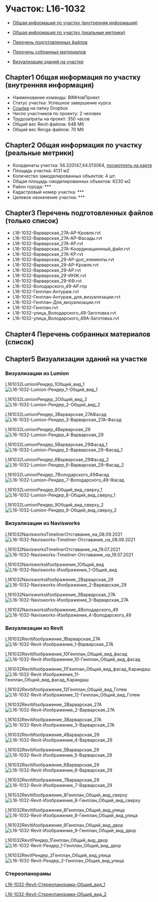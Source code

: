 # Участок: L16-1032

* [Общая информация по участку (внутренняя информация)](#Chapter1)

* [Общая информация по участку (реальные метрики)](#Chapter2)

* [Перечень подготовленных файлов](#Chapter3)

* [Перечень собранных материалов](#Chapter4)

* [Визуализации зданий на участке](#Chapter5)

## <a id="test">Chapter1</a> Общая информация по участку (внутренняя информация)
+ Наименование команды: BIMНовПроект
+ Статус участка: Успешное завершение курса
+ [Ссылка](https://www.dropbox.com/sh/wvvgv1nw1iqred9/AADmkJJrYQGC1OnUqt3bRK-ua/L16_1032?dl=0) на папку Dropbox
+ Число участников по проекту: 2 человек
+ Трудозатраты на проект: 350 часов
+ Общий вес Revit-файлов: 648 Мб
+ Общий вес Renga-файлов: 70 Мб
## <a id="test">Chapter2</a> Общая информация по участку (реальные метрики)
+ Координаты участка: 56.320147,44.013064, [посмотреть на карте](https://yandex.ru/maps/47/nizhny-novgorod/?ll=56.320147%2C44.013064&z=19)
+ Площадь участка: 4131 м2
+ Количество замоделированных объектов: 4 шт.
+ Общая площадь смоделированных объектов: 8230 м2
+ Район города: *** 
+ Кадастровый номер участка: *** 
+ Целевое назначение участка: *** 
## <a id="test">Chapter3</a> Перечень подготовленных файлов (только список)
+ L16-1032-Варварская_27А-АР-Кровля.rvt
+ L16-1032-Варварская_27А-АР-Фасады.rvt
+ L16-1032-Варварская_27А-АР.rvt
+ L16-1032-Варварская_27А-Координационный_файл.rvt
+ L16-1032-Варварская_27А-КР.rvt
+ L16-1032-Варварская_29-АР-доп_элементы.rvt
+ L16-1032-Варварская_29-АР-Кровля.rvt
+ L16-1032-Варварская_29-АР.rvt
+ L16-1032-Варварская_29-ИНЖ.rvt
+ L16-1032-Варварская_29-КФ.rvt
+ L16-1032-Володарского_49-АР.rnp
+ L16-1032-Генплан-Антураж.rvt
+ L16-1032-Генплан-Антураж_для_визуализации.rvt
+ L16-1032-Генплан-Для_визуализации.rvt
+ L16-1032-Генплан.rvt
+ L16-1032-улица_Володарского_49-Заготовка.rvt
+ L16-1032-улица_Володарского_49А-Заготовка.rvt
## <a id="test">Chapter4</a> Перечень собранных материалов (список)
## <a id="test">Chapter5</a> Визуализации зданий на участке
### Визуализации из Lumion
L161032LumionРендер_1Общий_вид_1
![L16-1032-Lumion-Рендер_1-Общий_вид_1](/Images/L16_1032/L16-1032-Lumion-Рендер_1-Общий_вид_1_Compressed.jpg)

L161032LumionРендер_2Общий_вид_2
![L16-1032-Lumion-Рендер_2-Общий_вид_2](/Images/L16_1032/L16-1032-Lumion-Рендер_2-Общий_вид_2_Compressed.jpg)

L161032LumionРендер_3Варварская_27АФасад
![L16-1032-Lumion-Рендер_3-Варварская_27А-Фасад](/Images/L16_1032/L16-1032-Lumion-Рендер_3-Варварская_27А-Фасад_Compressed.jpg)

L161032LumionРендер_4Варварская_29
![L16-1032-Lumion-Рендер_4-Варварская_29](/Images/L16_1032/L16-1032-Lumion-Рендер_4-Варварская_29_Compressed.jpg)

L161032LumionРендер_5Варварская_29Фасад_1
![L16-1032-Lumion-Рендер_5-Варварская_29-Фасад_1](/Images/L16_1032/L16-1032-Lumion-Рендер_5-Варварская_29-Фасад_1_Compressed.jpg)

L161032LumionРендер_6Варварская_29Фасад_2
![L16-1032-Lumion-Рендер_6-Варварская_29-Фасад_2](/Images/L16_1032/L16-1032-Lumion-Рендер_6-Варварская_29-Фасад_2_Compressed.jpg)

L161032LumionРендер_7Володарского_49Фасад
![L16-1032-Lumion-Рендер_7-Володарского_49-Фасад](/Images/L16_1032/L16-1032-Lumion-Рендер_7-Володарского_49-Фасад_Compressed.jpg)

L161032LumionРендер_8Общий_вид_сверху_1
![L16-1032-Lumion-Рендер_8-Общий_вид_сверху_1](/Images/L16_1032/L16-1032-Lumion-Рендер_8-Общий_вид_сверху_1_Compressed.jpg)

L161032LumionРендер_9Общий_вид_сверху_2
![L16-1032-Lumion-Рендер_9-Общий_вид_сверху_2](/Images/L16_1032/L16-1032-Lumion-Рендер_9-Общий_вид_сверху_2_Compressed.jpg)

### Визуализации из Navisworks
L161032NavisworksTimelinerОтставание_на_08.09.2021
![L16-1032-Navisworks-Timeliner-Отставание_на_08.09.2021](/Images/L16_1032/L16-1032-Navisworks-Timeliner-Отставание_на_08.09.2021_Compressed.jpg)

L161032NavisworksTimelinerОтставание_на_19.07.2021
![L16-1032-Navisworks-Timeliner-Отставание_на_19.07.2021](/Images/L16_1032/L16-1032-Navisworks-Timeliner-Отставание_на_19.07.2021_Compressed.jpg)

L161032NavisworksИзображение_1Общий_вид
![L16-1032-Navisworks-Изображение_1-Общий_вид](/Images/L16_1032/L16-1032-Navisworks-Изображение_1-Общий_вид_Compressed.jpg)

L161032NavisworksИзображение_2Варварская_29
![L16-1032-Navisworks-Изображение_2-Варварская_29](/Images/L16_1032/L16-1032-Navisworks-Изображение_2-Варварская_29_Compressed.jpg)

L161032NavisworksИзображение_3Варварская_27А
![L16-1032-Navisworks-Изображение_3-Варварская_27А](/Images/L16_1032/L16-1032-Navisworks-Изображение_3-Варварская_27А_Compressed.jpg)

L161032NavisworksИзображение_4Володарского_49
![L16-1032-Navisworks-Изображение_4-Володарского_49](/Images/L16_1032/L16-1032-Navisworks-Изображение_4-Володарского_49_Compressed.jpg)

### Визуализации из Revit
L161032RevitИзображение_1Варварская_27А
![L16-1032-Revit-Изображение_1-Варварская_27А](/Images/L16_1032/L16-1032-Revit-Изображение_1-Варварская_27А_Compressed.jpg)

L161032RevitИзображение_10Генплан_Общий_вид_фасад
![L16-1032-Revit-Изображение_10-Генплан_Общий_вид_фасад](/Images/L16_1032/L16-1032-Revit-Изображение_10-Генплан_Общий_вид_фасад_Compressed.jpg)

L161032RevitИзображение_11Генплан_Общий_вид_фасад_Карандаш
![L16-1032-Revit-Изображение_11-Генплан_Общий_вид_фасад_Карандаш](/Images/L16_1032/L16-1032-Revit-Изображение_11-Генплан_Общий_вид_фасад_Карандаш_Compressed.jpg)

L161032RevitИзображение_12Генплан_Общий_вид_Готем
![L16-1032-Revit-Изображение_12-Генплан_Общий_вид_Готем](/Images/L16_1032/L16-1032-Revit-Изображение_12-Генплан_Общий_вид_Готем_Compressed.jpg)

L161032RevitИзображение_2Варварская_27А
![L16-1032-Revit-Изображение_2-Варварская_27А](/Images/L16_1032/L16-1032-Revit-Изображение_2-Варварская_27А_Compressed.jpg)

L161032RevitИзображение_3Варварская_27А
![L16-1032-Revit-Изображение_3-Варварская_27А](/Images/L16_1032/L16-1032-Revit-Изображение_3-Варварская_27А_Compressed.jpg)

L161032RevitИзображение_4Варварская_29
![L16-1032-Revit-Изображение_4-Варварская_29](/Images/L16_1032/L16-1032-Revit-Изображение_4-Варварская_29_Compressed.jpg)

L161032RevitИзображение_5Варварская_29
![L16-1032-Revit-Изображение_5-Варварская_29](/Images/L16_1032/L16-1032-Revit-Изображение_5-Варварская_29_Compressed.jpg)

L161032RevitИзображение_6Варварская_29
![L16-1032-Revit-Изображение_6-Варварская_29](/Images/L16_1032/L16-1032-Revit-Изображение_6-Варварская_29_Compressed.jpg)

L161032RevitИзображение_7Варварская_29
![L16-1032-Revit-Изображение_7-Варварская_29](/Images/L16_1032/L16-1032-Revit-Изображение_7-Варварская_29_Compressed.jpg)

L161032RevitИзображение_8Генплан_Общий_вид_сверху
![L16-1032-Revit-Изображение_8-Генплан_Общий_вид_сверху](/Images/L16_1032/L16-1032-Revit-Изображение_8-Генплан_Общий_вид_сверху_Compressed.jpg)

L161032RevitИзображение_8Генплан_Общий_вид_улица
![L16-1032-Revit-Изображение_8-Генплан_Общий_вид_улица](/Images/L16_1032/L16-1032-Revit-Изображение_8-Генплан_Общий_вид_улица_Compressed.jpg)

L161032RevitИзображение_9Генплан_Общий_вид_двор
![L16-1032-Revit-Изображение_9-Генплан_Общий_вид_двор](/Images/L16_1032/L16-1032-Revit-Изображение_9-Генплан_Общий_вид_двор_Compressed.jpg)

L161032RevitРендер_1Генплан_Общий_вид_двор
![L16-1032-Revit-Рендер_1-Генплан_Общий_вид_двор](/Images/L16_1032/L16-1032-Revit-Рендер_1-Генплан_Общий_вид_двор_Compressed.jpg)

L161032RevitРендер_2Генплан_Общий_вид_улица
![L16-1032-Revit-Рендер_2-Генплан_Общий_вид_улица](/Images/L16_1032/L16-1032-Revit-Рендер_2-Генплан_Общий_вид_улица_Compressed.jpg)

### Стереопанорамы
[L16-1032-Revit-Стереопанорама-Общий_вид_1](https://pano.autodesk.com/pano.html?url=jpgs/80c311d1-263f-4937-adf4-4a019cb6ecb9&version=2)

[L16-1032-Revit-Стереопанорама-Общий_вид_2](https://pano.autodesk.com/pano.html?url=jpgs/e16a4ad7-9855-4570-bf88-d1f06be3b796&version=2)

